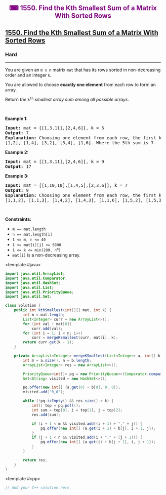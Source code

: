 <div align = "center">
<h style = "margin-bottom: 0px; margin-top: 0px; color : purple;" align = "center" class = "header">

## ⌨ 1550. Find the Kth Smallest Sum of a Matrix With Sorted Rows

</h>
</div>

<h2><a href="https://leetcode.com/problems/find-the-kth-smallest-sum-of-a-matrix-with-sorted-rows" target = "_blank">1550. Find the Kth Smallest Sum of a Matrix With Sorted Rows</a></h2><h3>Hard</h3><hr><p>You are given an <code>m x n</code> matrix <code>mat</code> that has its rows sorted in non-decreasing order and an integer <code>k</code>.</p>

<p>You are allowed to choose <strong>exactly one element</strong> from each row to form an array.</p>

<p>Return <em>the </em><code>k<sup>th</sup></code><em> smallest array sum among all possible arrays</em>.</p>

<p>&nbsp;</p>
<p><strong class="example">Example 1:</strong></p>

<pre>
<strong>Input:</strong> mat = [[1,3,11],[2,4,6]], k = 5
<strong>Output:</strong> 7
<strong>Explanation:</strong> Choosing one element from each row, the first k smallest sum are:
[1,2], [1,4], [3,2], [3,4], [1,6]. Where the 5th sum is 7.
</pre>

<p><strong class="example">Example 2:</strong></p>

<pre>
<strong>Input:</strong> mat = [[1,3,11],[2,4,6]], k = 9
<strong>Output:</strong> 17
</pre>

<p><strong class="example">Example 3:</strong></p>

<pre>
<strong>Input:</strong> mat = [[1,10,10],[1,4,5],[2,3,6]], k = 7
<strong>Output:</strong> 9
<strong>Explanation:</strong> Choosing one element from each row, the first k smallest sum are:
[1,1,2], [1,1,3], [1,4,2], [1,4,3], [1,1,6], [1,5,2], [1,5,3]. Where the 7th sum is 9.  
</pre>

<p>&nbsp;</p>
<p><strong>Constraints:</strong></p>

<ul>
	<li><code>m == mat.length</code></li>
	<li><code>n == mat.length[i]</code></li>
	<li><code>1 &lt;= m, n &lt;= 40</code></li>
	<li><code>1 &lt;= mat[i][j] &lt;= 5000</code></li>
	<li><code>1 &lt;= k &lt;= min(200, n<sup>m</sup>)</code></li>
	<li><code>mat[i]</code> is a non-decreasing array.</li>
</ul>

<CodeTabs :languages="[ { name: 'C++', slot: 'cpp' }, { name: 'Java', slot: 'java' } ]">

<template #java>

```java
import java.util.ArrayList;
import java.util.Comparator;
import java.util.HashSet;
import java.util.List;
import java.util.PriorityQueue;
import java.util.Set;

class Solution {
    public int kthSmallest(int[][] mat, int k) {
        int n = mat.length;
        List<Integer> curr = new ArrayList<>();
        for (int val : mat[0])
            curr.add(val);
        for (int i = 1; i < n; i++)
            curr = mergeKSmallest(curr, mat[i], k);
        return curr.get(k - 1);
    }

    private ArrayList<Integer> mergeKSmallest(List<Integer> a, int[] b, int k) {
        int m = a.size(), n = b.length;
        ArrayList<Integer> res = new ArrayList<>();

        PriorityQueue<int[]> pq = new PriorityQueue<>(Comparator.comparingInt(o -> o[0]));
        Set<String> visited = new HashSet<>();

        pq.offer(new int[] {a.get(0) + b[0], 0, 0});
        visited.add("0,0");

        while (!pq.isEmpty() && res.size() < k) {
            int[] top = pq.poll();
            int sum = top[0], i = top[1], j = top[2];
            res.add(sum);

            if (i + 1 < m && visited.add((i + 1) + "," + j)) {
                pq.offer(new int[] {a.get(i + 1) + b[j], i + 1, j});
            }
            if (j + 1 < n && visited.add(i + "," + (j + 1))) {
                pq.offer(new int[] {a.get(i) + b[j + 1], i, j + 1});
            }
        }

        return res;
    }
}
```

</template>

<template #cpp>

```cpp
// Add your C++ solution here
```

</template>

</CodeTabs>
